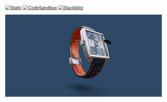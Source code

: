 [![Static](https://img.shields.io/badge/demo-%23646CFF.svg?logo=html5&logoColor=white)](https://pmndrs.github.io/examples/bouncy-watch)
[![CodeSandbox](https://img.shields.io/badge/codesandbox-040404?logo=codesandbox&logoColor=DBDBDB)](https://codesandbox.io/s/github/pmndrs/examples/tree/main/demos/bouncy-watch)
[![Stackblitz](https://img.shields.io/badge/stackblitz-fff?logo=Stackblitz&logoColor=1389FD)](https://stackblitz.com/github/pmndrs/examples/tree/main/demos/bouncy-watch)

![](thumbnail.png)
